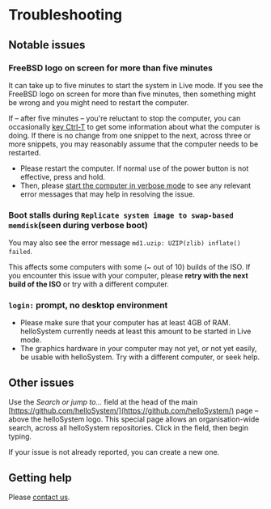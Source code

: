 # Troubleshooting

## Notable issues

### FreeBSD logo on screen for more than five minutes

It can take up to five minutes to start the system in Live mode. If you see the FreeBSD logo on screen for more than five minutes, then something might be wrong and you might need to restart the computer.

If – after five minutes – you're reluctant to stop the computer, you can occasionally [key Ctrl-T](https://hellosystem.github.io/docs/developer/boot.html#seeing-what-the-system-is-doing-while-the-graphical-boot-screen-is-shown) to get some information about what the computer is doing. If there is no change from one snippet to the next, across three or more snippets, you may reasonably assume that the computer needs to be restarted.

* Please restart the computer. If normal use of the power button is not effective, press and hold. 
* Then, please [start the computer in verbose mode](https://hellosystem.github.io/docs/developer/boot.html#boot-in-verbose-mode) to see any relevant error messages that may help in resolving the issue.

### Boot stalls during `Replicate system image to swap-based memdisk`(seen during verbose boot)

You may also see the error message `md1.uzip: UZIP(zlib) inflate() failed`. 

This affects some computers with some (~ out of 10) builds of the ISO. If you encounter this issue with your computer, please __retry with the next build of the ISO__ or try with a different computer. 

### `login:` prompt, no desktop environment

* Please make sure that your computer has at least 4GB of RAM. helloSystem currently needs at least this amount to be started in Live mode.
* The graphics hardware in your computer may not yet, or not yet easily, be usable with helloSystem. Try with a different computer, or seek help.

## Other issues

Use the *Search or jump to…* field at the head of the main [https://github.com/helloSystem/](https://github.com/helloSystem/) page – above the helloSystem logo. This special page allows an organisation-wide search, across all helloSystem repositories. Click in the field, then begin typing. 

If your issue is not already reported, you can create a new one. 

## Getting help

Please [contact us](https://hellosystem.github.io/docs/developer/contact.html). 
